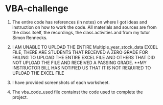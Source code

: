 # VBA-challenge

1. The entire code has references (in notes) on where I got ideas and instruction on how to work the code. All materials and sources are from the class itself, the recordings, the class activities and from my tutor Simon Rennecks.

2. I AM UNABLE TO UPLOAD THE ENTIRE Multiple_year_stock_data EXCEL FILE, THERE ARE STUDENTS THAT RECEIVED A ZERO GRADE FOR FAILING TO  UPLOAD THE ENTIRE EXCEL FILE AND OTHERS THAT DID NOT UPLOAD THE FILE AND RECEIVED A PASSING GRADE. 
**MY INSTRUCTOR BILL HAS NOTIFIED US THAT IT IS NOT REQUIRED TO UPLOAD THE EXCEL FILE

3. I have provided screenshots of each worksheet.

4. The vba_code_used file containst the code used to complete the project.
